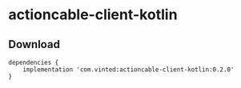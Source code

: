 # actioncable-client-kotlin

Download
--------
```
dependencies {
    implementation 'com.vinted:actioncable-client-kotlin:0.2.0'
}
```
